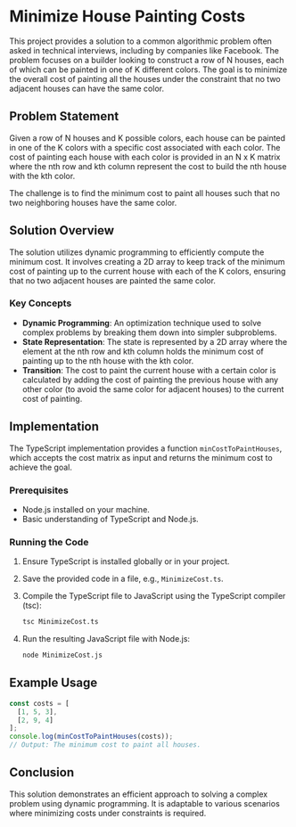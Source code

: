 # Minimize House Painting Costs

This project provides a solution to a common algorithmic problem often asked in technical interviews, including by companies like Facebook. The problem focuses on a builder looking to construct a row of N houses, each of which can be painted in one of K different colors. The goal is to minimize the overall cost of painting all the houses under the constraint that no two adjacent houses can have the same color.

## Problem Statement

Given a row of N houses and K possible colors, each house can be painted in one of the K colors with a specific cost associated with each color. The cost of painting each house with each color is provided in an N x K matrix where the nth row and kth column represent the cost to build the nth house with the kth color.

The challenge is to find the minimum cost to paint all houses such that no two neighboring houses have the same color.

## Solution Overview

The solution utilizes dynamic programming to efficiently compute the minimum cost. It involves creating a 2D array to keep track of the minimum cost of painting up to the current house with each of the K colors, ensuring that no two adjacent houses are painted the same color.

### Key Concepts

- **Dynamic Programming**: An optimization technique used to solve complex problems by breaking them down into simpler subproblems.
- **State Representation**: The state is represented by a 2D array where the element at the nth row and kth column holds the minimum cost of painting up to the nth house with the kth color.
- **Transition**: The cost to paint the current house with a certain color is calculated by adding the cost of painting the previous house with any other color (to avoid the same color for adjacent houses) to the current cost of painting.

## Implementation

The TypeScript implementation provides a function `minCostToPaintHouses`, which accepts the cost matrix as input and returns the minimum cost to achieve the goal.

### Prerequisites

- Node.js installed on your machine.
- Basic understanding of TypeScript and Node.js.

### Running the Code

1. Ensure TypeScript is installed globally or in your project.
2. Save the provided code in a file, e.g., `MinimizeCost.ts`.
3. Compile the TypeScript file to JavaScript using the TypeScript compiler (tsc):

   ```bash
   tsc MinimizeCost.ts
   ```

4. Run the resulting JavaScript file with Node.js:

   ```bash
   node MinimizeCost.js
   ```

## Example Usage

```typescript
const costs = [
  [1, 5, 3],
  [2, 9, 4]
];
console.log(minCostToPaintHouses(costs));
// Output: The minimum cost to paint all houses.
```

## Conclusion

This solution demonstrates an efficient approach to solving a complex problem using dynamic programming. It is adaptable to various scenarios where minimizing costs under constraints is required.

